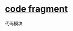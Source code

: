 # [code fragment](https://marketplace.visualstudio.com/items?itemName=markvincze.code-fragments)
代码模块